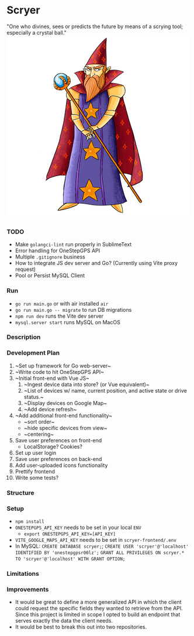 # Scryer
"One who divines, sees or predicts the future by means of a scrying tool; especially a crystal ball."
![Scryer](scryer.png)

### TODO
- Make `golangci-lint` run properly in SublimeText
- Error handling for OneStepGPS API
- Multiple `.gitignore` business
- How to integrate JS dev server and Go? (Currently using Vite proxy request)
- Pool or Persist MySQL Client

### Run
- `go run main.go` or with air installed `air`
- `go run main.go -- migrate` to run DB migrations
- `npm run dev` runs the Vite dev server
- `mysql.server start` runs MySQL on MacOS

### Description

### Development Plan
1. ~Set up framework for Go web-server~
2. ~Write code to hit OneStepGPS API~
3. ~Initial front-end with Vue JS~
    1. ~Ingest device data into store? (or Vue equivalent)~
    2. ~List of devices w/ name, current position, and active state or drive status.~
    3. ~Display devices on Google Map~
    4. ~Add device refresh~
4. ~Add additional front-end functionality~
    - ~sort order~
    - ~hide specific devices from view~
    - ~centering~
5. Save user preferences on front-end
    - LocalStorage? Cookies?
6. Set up user login
7. Save user preferences on back-end
8. Add user-uploaded icons functionality
9. Prettify frontend
10. Write some tests?

### Structure

### Setup
- `npm install`
- `ONESTEPGPS_API_KEY` needs to be set in your local `ENV`
    - `export ONESTEPGPS_API_KEY=[API_KEY]`
- `VITE_GOOGLE_MAPS_API_KEY` needs to be set in `scryer-frontend/.env`
- In MySQL: `CREATE DATABASE scryer;`; `CREATE USER 'scryer'@'localhost' IDENTIFIED BY 'onestepgpsr00lz';` `GRANT ALL PRIVILEGES ON scryer.* TO 'scryer'@'localhost' WITH GRANT OPTION;`

### Limitations

### Improvements
- It would be great to define a more generalized API in which the client could request the specific fields they wanted to retrieve from the API. Since this project is limited in scope I opted to build an endpoint that serves exactly the data the client needs.
- It would be best to break this out into two repositories.
